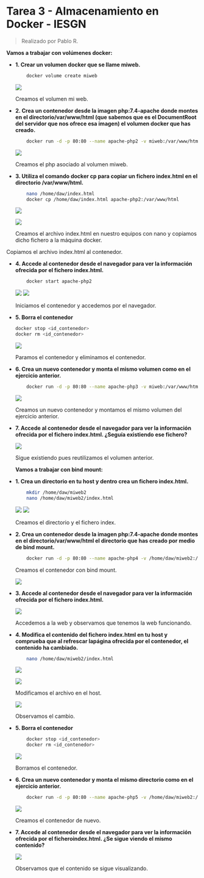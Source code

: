 # Tarea 3 - Almacenamiento en Docker - IESGN
> Realizado por Pablo R.

**Vamos a trabajar con volúmenes docker:**

- **1. Crear un volumen docker que se llame miweb.**
    ```sh
        docker volume create miweb
    ```
    ![](assets/ejercicio1.PNG)
    
    Creamos el volumen mi web.
    
- **2. Crea un contenedor desde la imagen php:7.4-apache donde montes en el directorio/var/www/html (que sabemos que es el DocumentRoot del servidor que nos ofrece esa imagen) el volumen docker que has creado.**
    ```sh
        docker run -d -p 80:80 --name apache-php2 -v miweb:/var/www/html php:7.4-apache
    ```
    ![](assets/ejercicio2.PNG)
    
    Creamos el php asociado al volumen miweb.

- **3. Utiliza el comando docker cp para copiar un fichero index.html en el directorio /var/www/html.**
    ```sh
        nano /home/daw/index.html
        docker cp /home/daw/index.html apache-php2:/var/www/html
    ```
    
    ![](assets/ejercicio3.png)
    
    ![](assets/ejercicio3-1.png)
    
    Creamos el archivo index.html en nuestro equipos con nano y copiamos dicho fichero a la máquina docker.

Copiamos el archivo index.html al contenedor.
- **4. Accede al contenedor desde el navegador para ver la información ofrecida por el fichero index.html.**
    ```sh
        docker start apache-php2
    ```
    
    ![](assets/ejercicio4.png)
    ![](assets/ejercicio4-1.png)
    
    Iniciamos el contenedor y accedemos por el navegador.
    
- **5. Borra el contenedor**
    ```sh
    docker stop <id_contenedor>
    docker rm <id_contenedor>
    ```
    
    ![](assets/ejercicio5.png)
    
    Paramos el contenedor y eliminamos el contenedor.

- **6. Crea un nuevo contenedor y monta el mismo volumen como en el ejercicio anterior.**
    ```sh
        docker run -d -p 80:80 --name apache-php3 -v miweb:/var/www/html php:7.4-apache
    ```
    
    ![](assets/ejercicio6.png)
    
    Creamos un nuevo contenedor y montamos el mismo volumen del ejercicio anterior.
    
- **7. Accede al contenedor desde el navegador para ver la información ofrecida por el fichero index.html. ¿Seguía existiendo ese fichero?**
    
    ![](assets/ejercicio7.png)
    
    Sigue existiendo pues reutilizamos el volumen anterior.
    
    **Vamos a trabajar con bind mount:**

- **1. Crea un directorio en tu host y dentro crea un fichero index.html.**

    ```sh
        mkdir /home/daw/miweb2
        nano /home/daw/miweb2/index.html
    ```
    
    ![](assets/ejercico1b.png)
    ![](assets/ejercicio1b-2.png)
    
    Creamos el directorio y el fichero index.

- **2. Crea un contenedor desde la imagen php:7.4-apache donde montes en el directorio/var/www/html el directorio que has creado por medio de bind mount.**

    ```sh
        docker run -d -p 80:80 --name apache-php4 -v /home/daw/miweb2:/var/www/html php:7.4-apache
    ```
    
    Creamos el contenedor con bind mount.
    
    ![](assets/ejercicio2b.png)

- **3. Accede al contenedor desde el navegador para ver la información ofrecida por el fichero index.html.**
    
    ![](assets/ejercicio3b.PNG.jpg)
    
    Accedemos a la web y observamos que tenemos la web funcionando.

- **4. Modifica el contenido del fichero index.html en tu host y comprueba que al refrescar lapágina ofrecida por el contenedor, el contenido ha cambiado.**
    ```sh
        nano /home/daw/miweb2/index.html
    ```
    
    ![](assets/ejercicio4b.png)
    
    ![](assets/ejercicio4b-1.png)
    
    Modificamos el archivo en el host.
    
    ![](assets/ejercicio4b-2.png)
    
    Observamos el cambio.
    
- **5. Borra el contenedor**

    ```sh
        docker stop <id_contenedor>
        docker rm <id_contenedor>
    ```
    
    ![](assets/ejercicio5b.png)
    
    Borramos el contenedor.

- **6. Crea un nuevo contenedor y monta el mismo directorio como en el ejercicio anterior.**

    ```sh
        docker run -d -p 80:80 --name apache-php5 -v /home/daw/miweb2:/var/www/html php:7.4-apache
    ```
    
    ![](assets/ejercicio6b.png)
    
    Creamos el contenedor de nuevo.
    
- **7. Accede al contenedor desde el navegador para ver la información ofrecida por el ficheroindex.html. ¿Se sigue viendo el mismo contenido?**

    ![](assets/ejercicio7b.png)
    
    Observamos que el contenido se sigue visualizando.